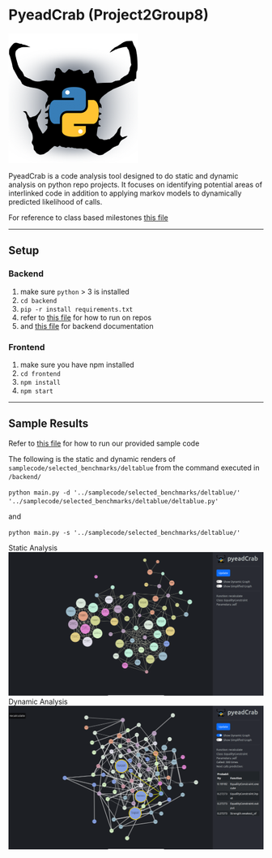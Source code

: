 # PyeadCrab (Project2Group8)
![](frontend/src/data/pyeadCrab2.png)

PyeadCrab is a code analysis tool designed to do static and dynamic analysis on python repo projects. It focuses on identifying potential areas of interlinked code in addition to applying markov models to dynamically predicted likelihood of calls.

For reference to class based milestones [this file](milestones.md)

---
## Setup
### Backend
1. make sure `python` > 3 is installed 
2. `cd backend`
3. `pip -r install requirements.txt`
4. refer to [this file](docs/running_pyeadCrab.md) for how to run on repos
5. and [this file](backend/readme.md) for backend documentation

### Frontend
1. make sure you have npm installed
2. `cd frontend`
3. `npm install`
4. `npm start`

---
## Sample Results
Refer to [this file](docs/running_samples.md) for how to run our provided sample code

The following is the static and dynamic renders of `samplecode/selected_benchmarks/deltablue` from the command executed in `/backend/` 

`python main.py -d '../samplecode/selected_benchmarks/deltablue/' '../samplecode/selected_benchmarks/deltablue/deltablue.py'` 

and 

`python main.py -s '../samplecode/selected_benchmarks/deltablue/'`

Static Analysis
![](docs/resources/static.png)
Dynamic Analysis
![](docs/resources/dynamic.png)

